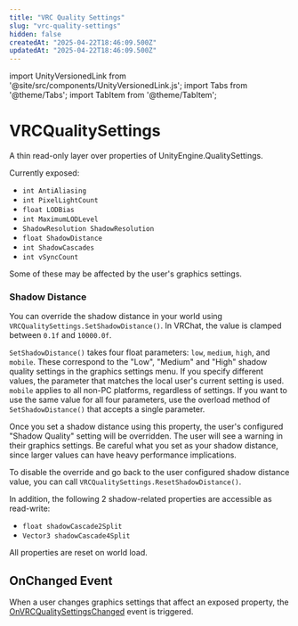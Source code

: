 ```yaml
---
title: "VRC Quality Settings"
slug: "vrc-quality-settings"
hidden: false
createdAt: "2025-04-22T18:46:09.500Z"
updatedAt: "2025-04-22T18:46:09.500Z"
---
```


import UnityVersionedLink from '@site/src/components/UnityVersionedLink.js';
import Tabs from '@theme/Tabs';
import TabItem from '@theme/TabItem';

# VRCQualitySettings

A thin read-only layer over properties of <UnityVersionedLink versionKey="minor" url="https://docs.unity3d.com/<VERSION>/Documentation/ScriptReference/QualitySettings.html">UnityEngine.QualitySettings</UnityVersionedLink>.

Currently exposed:

- `int AntiAliasing`
- `int PixelLightCount`
- `float LODBias`
- `int MaximumLODLevel`
- `ShadowResolution ShadowResolution`
- `float ShadowDistance`
- `int ShadowCascades`
- `int vSyncCount`

Some of these may be affected by the user's graphics settings.

### Shadow Distance

You can override the <UnityVersionedLink versionKey="minor" url="https://docs.unity3d.com/<VERSION>/Documentation/Manual/shadow-distance.html">shadow distance</UnityVersionedLink> in your world using `VRCQualitySettings.SetShadowDistance()`. In VRChat, the value is clamped between `0.1f` and `10000.0f`.

`SetShadowDistance()` takes four float parameters: `low`, `medium`, `high`, and `mobile`. These correspond to the "Low", "Medium" and "High" shadow quality settings in the graphics settings menu. If you specify different values, the parameter that matches the local user's current setting is used. `mobile` applies to all non-PC platforms, regardless of settings. If you want to use the same value for all four parameters, use the overload method of `SetShadowDistance()` that accepts a single parameter.

Once you set a shadow distance using this property, the user's configured "Shadow Quality" setting will be overridden. The user will see a warning in their graphics settings. Be careful what you set as your shadow distance, since larger values can have heavy performance implications.

To disable the override and go back to the user configured shadow distance value, you can call `VRCQualitySettings.ResetShadowDistance()`.

In addition, the following 2 shadow-related properties are accessible as read-write:

- `float shadowCascade2Split`
- `Vector3 shadowCascade4Split`

All properties are reset on world load.

## OnChanged Event

When a user changes graphics settings that affect an exposed property, the [OnVRCQualitySettingsChanged](/worlds/udon/graph/event-nodes/#onvrcqualitysettingschanged) event is triggered.
